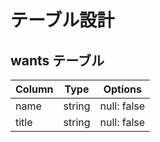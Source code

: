 # テーブル設計

## wants テーブル
| Column                | Type       | Options                        |
| --------------------- | ---------- | ------------------------------ |
| name                  | string     | null: false                    |
| title                 | string     | null: false                    |